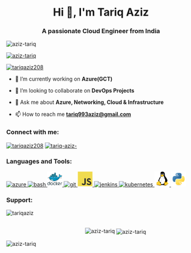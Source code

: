 <h1 align="center">Hi 👋, I'm Tariq Aziz</h1>
<h3 align="center">A passionate Cloud Engineer from India</h3>

<p align="left"> <img src="https://komarev.com/ghpvc/?username=aziz-tariq&label=Profile%20views&color=0e75b6&style=flat" alt="aziz-tariq" /> </p>

<p align="left"> <a href="https://github.com/ryo-ma/github-profile-trophy"><img src="https://github-profile-trophy.vercel.app/?username=aziz-tariq" alt="aziz-tariq" /></a> </p>

<p align="left"> <a href="https://twitter.com/tariqaziz208" target="blank"><img src="https://img.shields.io/twitter/follow/tariqaziz208?logo=twitter&style=for-the-badge" alt="tariqaziz208" /></a> </p>

- 🔭 I’m currently working on **Azure(GCT)**

- 👯 I’m looking to collaborate on **DevOps Projects**

- 💬 Ask me about **Azure, Networking, Cloud & Infrastructure**

- 📫 How to reach me **tariq993aziz@gmail.com**

<h3 align="left">Connect with me:</h3>
<p align="left">
<a href="https://twitter.com/tariqaziz208" target="blank"><img align="center" src="https://raw.githubusercontent.com/rahuldkjain/github-profile-readme-generator/master/src/images/icons/Social/twitter.svg" alt="tariqaziz208" height="30" width="40" /></a>
<a href="https://linkedin.com/in/tariq-aziz-" target="blank"><img align="center" src="https://raw.githubusercontent.com/rahuldkjain/github-profile-readme-generator/master/src/images/icons/Social/linked-in-alt.svg" alt="tariq-aziz-" height="30" width="40" /></a>
</p>

<h3 align="left">Languages and Tools:</h3>
<p align="left"> <a href="https://azure.microsoft.com/en-in/" target="_blank" rel="noreferrer"> <img src="https://www.vectorlogo.zone/logos/microsoft_azure/microsoft_azure-icon.svg" alt="azure" width="40" height="40"/> </a> <a href="https://www.gnu.org/software/bash/" target="_blank" rel="noreferrer"> <img src="https://www.vectorlogo.zone/logos/gnu_bash/gnu_bash-icon.svg" alt="bash" width="40" height="40"/> </a> <a href="https://www.docker.com/" target="_blank" rel="noreferrer"> <img src="https://raw.githubusercontent.com/devicons/devicon/master/icons/docker/docker-original-wordmark.svg" alt="docker" width="40" height="40"/> </a> <a href="https://git-scm.com/" target="_blank" rel="noreferrer"> <img src="https://www.vectorlogo.zone/logos/git-scm/git-scm-icon.svg" alt="git" width="40" height="40"/> </a> <a href="https://developer.mozilla.org/en-US/docs/Web/JavaScript" target="_blank" rel="noreferrer"> <img src="https://raw.githubusercontent.com/devicons/devicon/master/icons/javascript/javascript-original.svg" alt="javascript" width="40" height="40"/> </a> <a href="https://www.jenkins.io" target="_blank" rel="noreferrer"> <img src="https://www.vectorlogo.zone/logos/jenkins/jenkins-icon.svg" alt="jenkins" width="40" height="40"/> </a> <a href="https://kubernetes.io" target="_blank" rel="noreferrer"> <img src="https://www.vectorlogo.zone/logos/kubernetes/kubernetes-icon.svg" alt="kubernetes" width="40" height="40"/> </a> <a href="https://www.linux.org/" target="_blank" rel="noreferrer"> <img src="https://raw.githubusercontent.com/devicons/devicon/master/icons/linux/linux-original.svg" alt="linux" width="40" height="40"/> </a> <a href="https://www.python.org" target="_blank" rel="noreferrer"> <img src="https://raw.githubusercontent.com/devicons/devicon/master/icons/python/python-original.svg" alt="python" width="40" height="40"/> </a> </p>

<h3 align="left">Support:</h3>
<p><a href="https://www.buymeacoffee.com/tariqaziz"> <img align="left" src="https://cdn.buymeacoffee.com/buttons/v2/default-yellow.png" height="50" width="210" alt="tariqaziz" /></a></p><br><br>

<p><img align="left" src="https://github-readme-stats.vercel.app/api/top-langs?username=aziz-tariq&show_icons=true&locale=en&layout=compact" alt="aziz-tariq" /></p>

<p>&nbsp;<img align="center" src="https://github-readme-stats.vercel.app/api?username=aziz-tariq&show_icons=true&locale=en" alt="aziz-tariq" /></p>

<p><img align="center" src="https://github-readme-streak-stats.herokuapp.com/?user=aziz-tariq&" alt="aziz-tariq" /></p>
